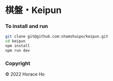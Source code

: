 # 棋盤・Keipun

### To install and run
```bash
git clone git@github.com:shamshuipo/keipun.git
cd keipun
npm install
npm run dev
```

### Copyright

&copy; 2022 Horace Ho
